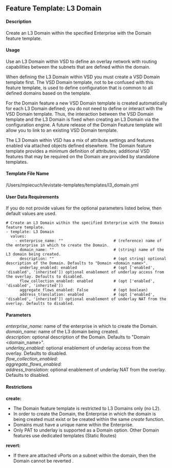 ## Feature Template: L3 Domain
#### Description
Create an L3 Domain within the specified Enterprise with the Domain feature template.

#### Usage
Use an L3 Domain within VSD to define an overlay network with routing capabilities between the subnets that are defined within the domain.

When defining the L3 Domain within VSD you must create a VSD Domain template first. The VSD Domain template, not to be confused with this feature template, is used to define configuration that is common to all defined domains based on the template.

For the Domain feature a new VSD Domain template is created automatically for each L3 Domain defined; you do not need to define or interact with the VSD Domain template. Thus, the interaction between the VSD Domain template and the L3 Domain is fixed when creating an L3 Domain via the configuration engine. A future release of the Domain Feature template will allow you to link to an existing VSD Domain template.

The L3 Domain within VSD has a mix of attribute settings and features enabled via attached objects defined elsewhere. The Domain feature template provides a minimum definition of attributes; additional VSD features that may be required on the Domain are provided by standalone templates.

#### Template File Name
/Users/mpiecuch/levistate-templates/templates/l3_domain.yml

#### User Data Requirements
If you do not provide values for the optional parameters listed below, then default values are used.

```
# Create an L3 Domain within the specified Enterprise with the Domain feature template.
- template: L3 Domain
  values:
    - enterprise_name: ""                      # (reference) name of the enterprise in which to create the Domain.
      domain_name: ""                          # (string) name of the L3 domain being created.
      description: ""                          # (opt string) optional description of the Domain. Defaults to "Domain <domain_name>".
      underlay_enabled: enabled                # (opt ['enabled', 'disabled', 'inherited']) optional enablement of underlay access from the overlay. Defaults to disabled.
      flow_collection_enabled: enabled         # (opt ['enabled', 'disabled', 'inherited'])
      aggregate_flows_enabled: False           # (opt boolean)
      address_translation: enabled             # (opt ['enabled', 'disabled', 'inherited']) optional enablement of underlay NAT from the overlay. Defaults to disabled.

```

#### Parameters
*enterprise_name:* name of the enterprise in which to create the Domain.<br>
*domain_name:* name of the L3 domain being created.<br>
*description:* optional description of the Domain. Defaults to "Domain <domain_name>".<br>
*underlay_enabled:* optional enablement of underlay access from the overlay. Defaults to disabled.<br>
*flow_collection_enabled:* <br>
*aggregate_flows_enabled:* <br>
*address_translation:* optional enablement of underlay NAT from the overlay. Defaults to disabled.<br>


#### Restrictions
**create:**
* The Domain feature template is restricted to L3 Domains only (no L2).
* In order to create the Domain, the Enterprise in which the domain is being created must exist or be created within the same *create* function.
* Domains must have a unique name within the Enterprise.
* Only PAT to underlay is supported as a Domain option. Other Domain features use dedicated templates (Static Routes)

**revert:**
* If there are attached vPorts on a subnet within the domain, then the Domain cannot be reverted .

